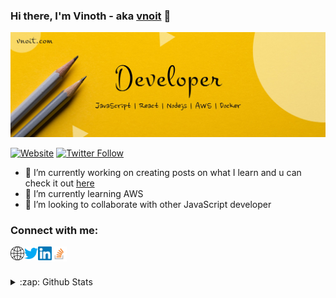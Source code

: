 ### Hi there, I'm Vinoth - aka [vnoit][website] 👋

![Vnoit](./cover.jpg)


[![Website](https://img.shields.io/website?label=vnoit.com&style=for-the-badge&url=https://vnoit.com)](https://vnoit.com)
[![Twitter Follow](https://img.shields.io/twitter/follow/vnoitkumar?color=1DA1F2&logo=twitter&style=for-the-badge)](https://twitter.com/intent/follow?original_referer=https://github.com/vnoitkumar&screen_name=vnoitkumar)

- 🔭 I’m currently working on creating posts on what I learn and u can check it out [here](https://blog.vnoit.com/posts)
- 🌱 I’m currently learning AWS
- 👯 I’m looking to collaborate with other JavaScript developer

### Connect with me:

[<img align="left" alt="vnoit.com" width="22px" src="./web.svg" />][website]
[<img align="left" alt="Vnoit | Twitter" width="22px" src="./twitter.svg" />][twitter]
[<img align="left" alt="Vnoit | LinkedIn" width="22px" src="./linkedin.svg" />][linkedin]
[<img align="left" alt="Vnoit | LinkedIn" width="24px" src="./so-icon.svg" />][stackoverflow]

<br /><br />




<!-- ### Languages / Frameworks / Libraries / Tools:
### 📕 Latest Blog Posts
https://github.com/codeSTACKr/codeSTACKr
➡️ [more blog posts...][blog] -->

<details>
  <summary>:zap: Github Stats</summary>
  <img class="github-stats" alt="vnoitkumar's Github Stats" src="https://github-readme-stats.codestackr.vercel.app/api?username=vnoitkumar&show_icons=true&hide_border=true" />
</details>

[website]: https://vnoit.com
[blog]: https://blog.vnoit.com
[twitter]: https://twitter.com/vnoitkumar
[linkedin]: https://www.linkedin.com/in/vnoitkumar
[stackoverflow]: https://stackoverflow.com/users/5154807/vnoitkumar

